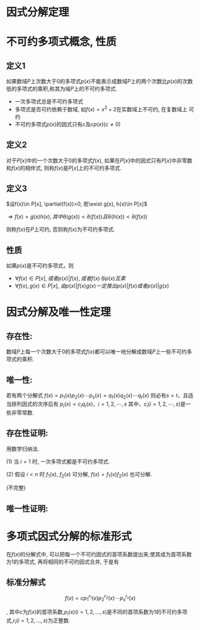 # 因式分解定理

# 不可约多项式概念, 性质

## 定义1

如果数域$P$上次数大于0的多项式$p(x)$不能表示成数域$P$上的两个次数比$p(x)$的次数低的多项式的乘积,称其为域$P$上的不可约多项式.

* 一次多项式总是不可约多项式 
* 多项式是否可约依赖于数域, 如$f(x)= x^2+2$在实数域上不可约, 在复数域上 可约
* 不可约多项式$p(x)$的因式只有$c$及$cp(x)(c ≠0)$

## 定义2

对于$P[x]$中的一个次数大于0的多项式$f(x)$, 如果在$P[x]$中的因式只有$P[x]$中非零数和$f(x)$的相伴式, 则称$f(x)$是$P[x]$上的不可约多项式.

## 定义3

$设f(x)\in P[x], \partial(f(x))>0, 若\exist g(x), h(x)\in P[x]$

$\Rightarrow f(x)=g(x)h(x), 其中\partial(g(x))<\partial(f(x))且\partial(h(x))<\partial(f(x))$

则称$f(x)$在$P$上可约, 否则称$f(x)$为不可约多项式.

## 性质

如果$p(x)$是不可约多项式，则

* $\forall f(x)\in P[x],或者p(x)|f(x), 或者 f(x)与p(x)互素$
* $\forall f(x),g(x)\in P[x]$, $由p (x)|f(x)g(x)一定推出 p (x)|f (x)或者p (x)|g (x)$ 

# 因式分解及唯一性定理

## 存在性:

数域$P$上每一个次数大于0的多项式$f(x)$都可以唯一地分解成数域$P$上一些不可约多项式的乘积.

## 唯一性:

若有两个分解式 $f(x)=p_1(x)p_2(x)\cdots p_s(x)=q_1(x)q_2(x) \cdots q_t(x)$ 则必有$s=t$，且适当排列因式的次序后有 $p_i(x)=c_iq_i (x)，i=1,2,\cdots,s$ 其中，$c_i (i=1,2,\cdots,s)$是一些非零常数.

## 存在性证明:

用数学归纳法.

(1) 当 $i=1$ 时, 一次多项式都是不可约多项式.

(2) 假设 $i<n$ 时 $f_1(x)$, $f_2(x)$ 可分解, $f(x)=f_1(x)f_2(x)$ 也可分解.

(不完整)

## 唯一性证明:



# 多项式因式分解的标准形式

在$f(x)$的分解式中, 可以把每一个不可约因式的首项系数提出来,使其成为首项系数为1的多项式, 再将相同的不可约因式合并, 于是有

## 标准分解式

$$
f(x)=cp_1^{r_1}(x)p_2^{r_2}(x)\cdots p_s^{r_s}(x)
$$

, 其中$c$为$f(x)$的首项系数,$p_i(x)(i=1,2,…,s)$是不同的首项系数为1的不可约多项式,$r_i (i=1,2,…,s)$为正整数.